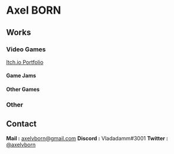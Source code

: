 # Axel BORN

## Works

### Video Games

[Itch.io Portfolio](https://axelvborn.itch.io/)

#### Game Jams

#### Other Games

### Other

## Contact

**Mail :** <axelvborn@gmail.com>
**Discord :** Vladadamm#3001
**Twitter :** [@axelvborn](https://twitter.com/axelvborn)